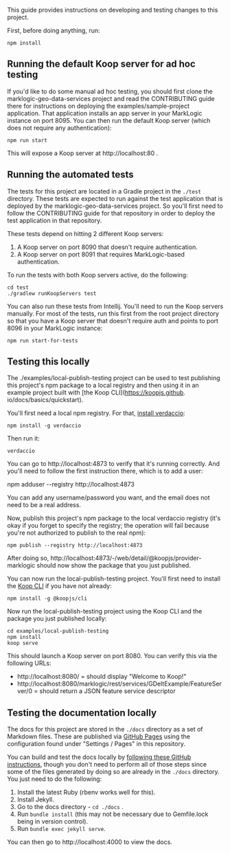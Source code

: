 This guide provides instructions on developing and testing changes to this project.

First, before doing anything, run:

    npm install

## Running the default Koop server for ad hoc testing

If you'd like to do some manual ad hoc testing, you should first clone the marklogic-geo-data-services project and read
the CONTRIBUTING guide there for instructions on deploying the examples/sample-project application. That application 
installs an app server in your MarkLogic instance on port 8095. You can then run the default Koop server (which does not 
require any authentication):

    npm run start

This will expose a Koop server at http://localhost:80 . 

## Running the automated tests

The tests for this project are located in a Gradle project in the `./test` directory. These tests are expected to run 
against the test application that is deployed by the marklogic-geo-data-services project. So you'll first need to 
follow the CONTRIBUTING guide for that repository in order to deploy the test application in that repository. 

These tests depend on hitting 2 different Koop servers:

1. A Koop server on port 8090 that doesn't require authentication.
2. A Koop server on port 8091 that requires MarkLogic-based authentication.

To run the tests with both Koop servers active, do the following:

    cd test
    ./gradlew runKoopServers test

You can also run these tests from Intellij. You'll need to run the Koop servers manually. For most of the tests, 
run this first from the root project directory so that you have a Koop server that doesn't require auth and points to 
port 8096 in your MarkLogic instance:

    npm run start-for-tests

## Testing this locally

The ./examples/local-publish-testing project can be used to test publishing this project's npm package to a local 
registry and then using it in an example project built with [the Koop CLI](https://koopjs.github.
io/docs/basics/quickstart). 

You'll first need a local npm registry. For that, [install verdaccio](https://verdaccio.org/):

    npm install -g verdaccio

Then run it:

    verdaccio

You can go to http://localhost:4873 to verify that it's running correctly. And you'll need to follow the first
instruction there, which is to add a user:

   npm adduser --registry http://localhost:4873

You can add any username/password you want, and the email does not need to be a real address.

Now, publish this project's npm package to the local verdaccio registry (it's okay if you forget to specify the 
registry; the operation will fail because you're not authorized to publish to the real npm):

    npm publish --registry http://localhost:4873

After doing so, http://localhost:4873/-/web/detail/@koopjs/provider-marklogic should now show the package that you just
published. 

You can now run the local-publish-testing project. You'll first need to install the 
[Koop CLI](https://koopjs.github.io/docs/basics/quickstart) if you have not already:

    npm install -g @koopjs/cli

Now run the local-publish-testing project using the Koop CLI and the package you just published locally:

    cd examples/local-publish-testing
    npm install
    koop serve

This should launch a Koop server on port 8080. You can verify this via the following URLs:

- http://localhost:8080/ = should display "Welcome to Koop!"
- http://localhost:8080/marklogic/rest/services/GDeltExample/FeatureServer/0 = should return a JSON feature service 
  descriptor

## Testing the documentation locally

The docs for this project are stored in the `./docs` directory as a set of Markdown files. These are published via
[GitHub Pages](https://docs.github.com/en/pages/getting-started-with-github-pages/about-github-pages) using the
configuration found under "Settings / Pages" in this repository. 

You can build and test the docs locally by 
[following these GitHub instructions](https://docs.github.com/en/pages/setting-up-a-github-pages-site-with-jekyll/testing-your-github-pages-site-locally-with-jekyll), 
though you don't need to perform all of those steps since some of the files generated by doing so are already in the 
`./docs` directory. You just need to do the following:

1. Install the latest Ruby (rbenv works well for this).
2. Install Jekyll. 
3. Go to the docs directory - `cd ./docs` .
4. Run `bundle install` (this may not be necessary due to Gemfile.lock being in version control).
5. Run `bundle exec jekyll serve`.

You can then go to http://localhost:4000 to view the docs. 
